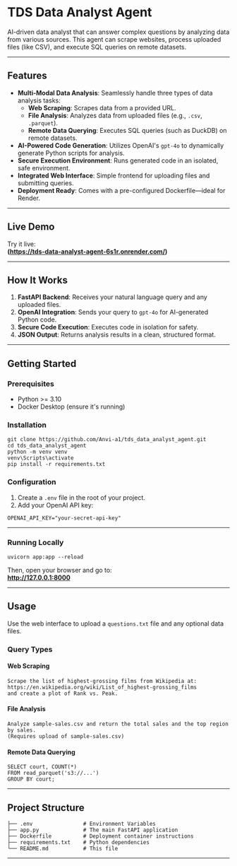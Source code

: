 # TDS Data Analyst Agent

AI-driven data analyst that can answer complex questions by analyzing data from various sources. This agent can scrape websites, process uploaded files (like CSV), and execute SQL queries on remote datasets.

---

## Features

- **Multi-Modal Data Analysis**: Seamlessly handle three types of data analysis tasks:
  - **Web Scraping**: Scrapes data from a provided URL.
  - **File Analysis**: Analyzes data from uploaded files (e.g., `.csv`, `.parquet`).
  - **Remote Data Querying**: Executes SQL queries (such as DuckDB) on remote datasets.
- **AI-Powered Code Generation**: Utilizes OpenAI's `gpt-4o` to dynamically generate Python scripts for analysis.
- **Secure Execution Environment**: Runs generated code in an isolated, safe environment.
- **Integrated Web Interface**: Simple frontend for uploading files and submitting queries.
- **Deployment Ready**: Comes with a pre-configured Dockerfile—ideal for Render.

---

## Live Demo

Try it live:  
**(https://tds-data-analyst-agent-6s1r.onrender.com/)**

---

## How It Works

1. **FastAPI Backend**: Receives your natural language query and any uploaded files.
2. **OpenAI Integration**: Sends your query to `gpt-4o` for AI-generated Python code.
3. **Secure Code Execution**: Executes code in isolation for safety.
4. **JSON Output**: Returns analysis results in a clean, structured format.

---

## Getting Started

### Prerequisites

- Python >= 3.10
- Docker Desktop (ensure it's running)

### Installation

```
git clone https://github.com/Anvi-a1/tds_data_analyst_agent.git
cd tds_data_analyst_agent
python -m venv venv
venv\Scripts\activate
pip install -r requirements.txt
```

### Configuration

1. Create a `.env` file in the root of your project.
2. Add your OpenAI API key:

```
OPENAI_API_KEY="your-secret-api-key"
```

---

### Running Locally

```
uvicorn app:app --reload
```

Then, open your browser and go to:  
**http://127.0.0.1:8000**

---

## Usage

Use the web interface to upload a `questions.txt` file and any optional data files.

### Query Types

#### Web Scraping

```
Scrape the list of highest-grossing films from Wikipedia at:
https://en.wikipedia.org/wiki/List_of_highest-grossing_films
and create a plot of Rank vs. Peak.
```

#### File Analysis

```
Analyze sample-sales.csv and return the total sales and the top region by sales.
(Requires upload of sample-sales.csv)
```

#### Remote Data Querying

```
SELECT court, COUNT(*) 
FROM read_parquet('s3://...')
GROUP BY court;
```

---

## Project Structure

```
├── .env                # Environment Variables
├── app.py              # The main FastAPI application
├── Dockerfile          # Deployment container instructions
├── requirements.txt    # Python dependencies
└── README.md           # This file
```

---
